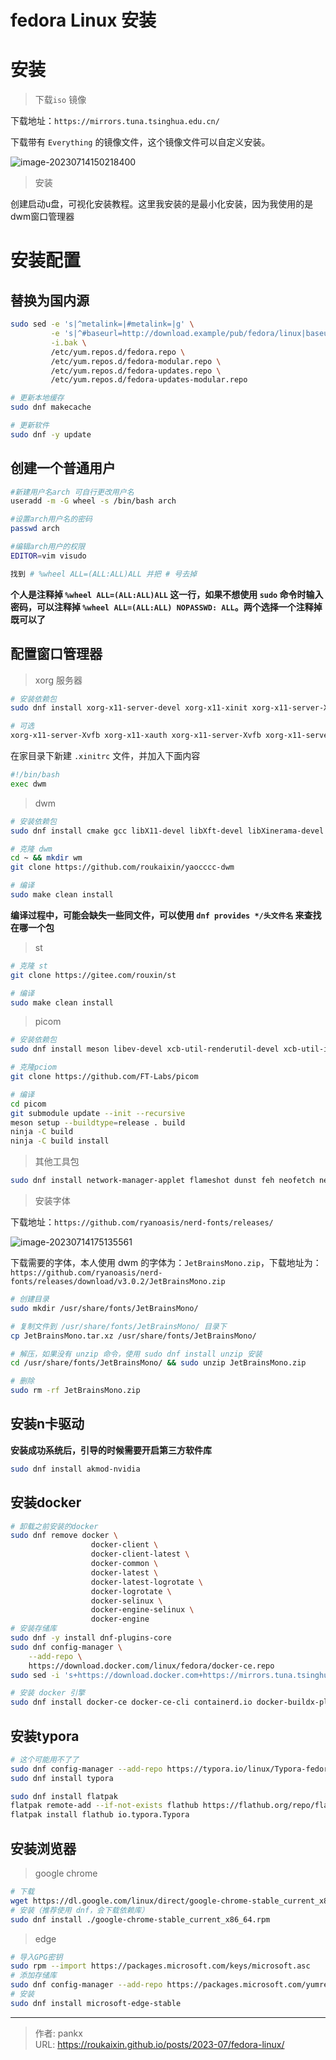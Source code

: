 # fedora Linux 安装








# 安装

> 下载`iso` 镜像

下载地址：`https://mirrors.tuna.tsinghua.edu.cn/`

下载带有 `Everything` 的镜像文件，这个镜像文件可以自定义安装。

![image-20230714150218400](./note%20picture/fedoraLinux.assets/image-20230714150218400.png)



> 安装

创建启动u盘，可视化安装教程。这里我安装的是最小化安装，因为我使用的是dwm窗口管理器





# 安装配置

## 替换为国内源

```bash
sudo sed -e 's|^metalink=|#metalink=|g' \
         -e 's|^#baseurl=http://download.example/pub/fedora/linux|baseurl=https://mirrors.tuna.tsinghua.edu.cn/fedora|g' \
         -i.bak \
         /etc/yum.repos.d/fedora.repo \
         /etc/yum.repos.d/fedora-modular.repo \
         /etc/yum.repos.d/fedora-updates.repo \
         /etc/yum.repos.d/fedora-updates-modular.repo

# 更新本地缓存
sudo dnf makecache

# 更新软件
sudo dnf -y update
```



## 创建一个普通用户

```bash
#新建用户名arch 可自行更改用户名
useradd -m -G wheel -s /bin/bash arch

#设置arch用户名的密码
passwd arch

#编辑arch用户的权限
EDITOR=vim visudo

找到 # %wheel ALL=(ALL:ALL)ALL 并把 # 号去掉
```

**个人是注释掉 `%wheel ALL=(ALL:ALL)ALL` 这一行，如果不想使用 `sudo` 命令时输入密码，可以注释掉 `%wheel ALL=(ALL:ALL) NOPASSWD: ALL`。两个选择一个注释掉既可以了**



## 配置窗口管理器

> xorg 服务器

```bash
# 安装依赖包
sudo dnf install xorg-x11-server-devel xorg-x11-xinit xorg-x11-server-Xorg

# 可选
xorg-x11-server-Xvfb xorg-x11-xauth xorg-x11-server-Xvfb xorg-x11-server-Xdmx xorg-x11-server-Xephyr xorg-x11-server-Xnest
```

在家目录下新建 `.xinitrc` 文件，并加入下面内容

```bash
#!/bin/bash
exec dwm
```



> dwm

```bash
# 安装依赖包
sudo dnf install cmake gcc libX11-devel libXft-devel libXinerama-devel git 

# 克隆 dwm
cd ~ && mkdir wm
git clone https://github.com/roukaixin/yaocccc-dwm

# 编译
sudo make clean install
```
**编译过程中，可能会缺失一些同文件，可以使用 `dnf provides */头文件名` 来查找在哪一个包**




> st

```bash
# 克隆 st
git clone https://gitee.com/rouxin/st

# 编译
sudo make clean install
```



> picom

```bash
# 安装依赖包
sudo dnf install meson libev-devel xcb-util-renderutil-devel xcb-util-image-devel pixman-devel xcb-util-devel uthash-devel libconfig-devel mesa-libGL-devel dbus-devel

# 克隆pciom
git clone https://github.com/FT-Labs/picom

# 编译
cd picom
git submodule update --init --recursive
meson setup --buildtype=release . build
ninja -C build
ninja -C build install
```



> 其他工具包

```bash
sudo dnf install network-manager-applet flameshot dunst feh neofetch neovim acpi xsetroot
```



> 安装字体

下载地址：`https://github.com/ryanoasis/nerd-fonts/releases/`

![image-20230714175135561](./note%20picture/fedoraLinux.assets/image-20230714175135561.png)

下载需要的字体，本人使用 dwm 的字体为：`JetBrainsMono.zip`，下载地址为：`https://github.com/ryanoasis/nerd-fonts/releases/download/v3.0.2/JetBrainsMono.zip`

```bash
# 创建目录
sudo mkdir /usr/share/fonts/JetBrainsMono/

# 复制文件到 /usr/share/fonts/JetBrainsMono/ 目录下
cp JetBrainsMono.tar.xz /usr/share/fonts/JetBrainsMono/

# 解压，如果没有 unzip 命令，使用 sudo dnf install unzip 安装
cd /usr/share/fonts/JetBrainsMono/ && sudo unzip JetBrainsMono.zip

# 删除
sudo rm -rf JetBrainsMono.zip
```







## 安装n卡驱动

**安装成功系统后，引导的时候需要开启第三方软件库**

```bash
sudo dnf install akmod-nvidia
```



## 安装docker

```bash
# 卸载之前安装的docker
sudo dnf remove docker \
                  docker-client \
                  docker-client-latest \
                  docker-common \
                  docker-latest \
                  docker-latest-logrotate \
                  docker-logrotate \
                  docker-selinux \
                  docker-engine-selinux \
                  docker-engine
# 安装存储库      
sudo dnf -y install dnf-plugins-core
sudo dnf config-manager \
    --add-repo \
    https://download.docker.com/linux/fedora/docker-ce.repo
sudo sed -i 's+https://download.docker.com+https://mirrors.tuna.tsinghua.edu.cn/docker-ce+' /etc/yum.repos.d/docker-ce.repo

# 安装 docker 引擎
sudo dnf install docker-ce docker-ce-cli containerd.io docker-buildx-plugin docker-compose-plugin
```



## 安装typora

```bash
# 这个可能用不了了
sudo dnf config-manager --add-repo https://typora.io/linux/Typora-fedora.repo
sudo dnf install typora
```
```bash
sudo dnf install flatpak
flatpak remote-add --if-not-exists flathub https://flathub.org/repo/flathub.flatpakrepo
flatpak install flathub io.typora.Typora
```





## 安装浏览器

> google chrome

```bash
# 下载
wget https://dl.google.com/linux/direct/google-chrome-stable_current_x86_64.rpm
# 安装（推荐使用 dnf，会下载依赖库）
sudo dnf install ./google-chrome-stable_current_x86_64.rpm
```



> edge

```bash
# 导入GPG密钥
sudo rpm --import https://packages.microsoft.com/keys/microsoft.asc
# 添加存储库
sudo dnf config-manager --add-repo https://packages.microsoft.com/yumrepos/edge
# 安装
sudo dnf install microsoft-edge-stable
```

---

> 作者: pankx  
> URL: https://roukaixin.github.io/posts/2023-07/fedora-linux/  

